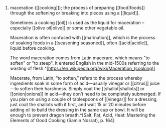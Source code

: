 1. maceration ([[cooking]]); the process of preparing [[food|foods]] through the softening or breaking into pieces using a [[liquid]].
   
   Sometimes a cooking [[oil]] is used as the liquid for maceration – especially [[olive oil|olive]] or some other vegetable oil.
   
   Maceration is often confused with [[marination]], which is the process of soaking foods in a [[seasoning|seasoned]], often [[acid|acidic]], liquid before cooking.
   
   The word maceration comes from Latin macerare, which means "to soften" or "to steep". It entered English in the mid-1500s referring to the wasting of flesh.^[https://en.wikipedia.org/wiki/Maceration_(cooking)]
   
   Macerate, from Latin, “to soften,” refers to the process whereby ingredients soak in some form of acid—usually vinegar or [[citrus]] juice—to soften their harshness. Simply coat the [[shallot|shallots]] or [[onion|onions]] in acid—they don’t need to be completely submerged. If you plan on using a couple of tablespoons of [[vinegar]] for a dressing, just coat the shallots with it first, and wait 15 or 20 minutes before adding oil to build the dressing in the same cup or bowl. It will be enough to prevent dragon breath.^[Salt, Fat, Acid, Heat: Mastering the Elements of Good Cooking (Samin Nosrat), p. 164]